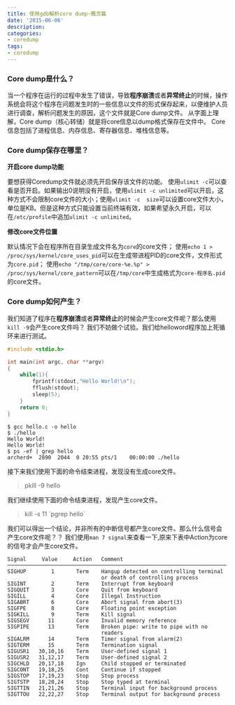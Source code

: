 ```yaml
---
title: 使用gdb解析core dump-概念篇
date: '2015-06-06'
description:
categories:
- coredump
tags:
- coredump
---
```


### Core dump是什么？

当一个程序在运行的过程中发生了错误，导致**程序崩溃**或者**异常终止**的时候，操作系统会将这个程序在问题发生时的一些信息以文件的形式保存起来，以便维护人员进行调查，解析问题发生的原因，这个文件就是Core dump文件。
从字面上理解，Core dump（核心转储）就是将core信息以dump格式保存在文件中。
Core信息包括了进程信息、内存信息、寄存器信息、堆栈信息等。
<!--more-->

### Core dump保存在哪里？

**开启core dump功能**

要想获得Coredump文件就必须先开启保存该文件的功能。
使用`ulimit -c`可以查看是否开启。如果输出0说明没有开启，使用`ulimit -c unlimited`可以开启，这种方式不会限制core文件的大小；使用`ulimit -c  size`可以设置core文件大小，单位是KB。但是这种方式只能设置当前终端有效，如果希望永久开启，可以在`/etc/profile`中追加`ulimit -c unlimited`。

**修改core文件位置**

默认情况下会在程序所在目录生成文件名为`core`的core文件；
使用`echo 1 > /proc/sys/kernel/core_uses_pid`可以在生成带进程PID的core文件，文件形式为`core.pid`；
使用`echo "/tmp/core/core-%e.%p" > /proc/sys/kernel/core_pattern`可以在`/tmp/core`中生成格式为`core-程序名.pid`的core文件。

### Core dump如何产生？

我们知道了程序在**程序崩溃**或者**异常终止**的时候会产生core文件呢？那么使用`kill -9`会产生core文件吗？
我们不妨做个试验。我们给helloword程序加上死循环来进行测试。

```c
#include <stdio.h>

int main(int argc, char **argv)
{
    while(1){
        fprintf(stdout,"Hello World!\n");
        fflush(stdout);
        sleep(5);
    }
    return 0;
}
```
```
$ gcc hello.c -o hello
$ ./hello
Hello World!
Hello World!
$ ps -ef | grep hello
archerd+  2890  2044  0 20:55 pts/1    00:00:00 ./hello
```
接下来我们使用下面的命令结束进程，发现没有生成core文件。
> pkill -9 hello

我们继续使用下面的命令结束进程，发现产生core文件。
> kill -s 11 \`pgrep hello`

我们可以得出一个结论，并非所有的中断信号都产生core文件。那么什么信号会产生core文件呢？？
我们使用`man 7 signal`来查看一下,原来下表中Action为core的信号才会产生core文件。

```
Signal     Value     Action   Comment
──────────────────────────────────────────────────────────────────────
SIGHUP        1       Term    Hangup detected on controlling terminal
                              or death of controlling process
SIGINT        2       Term    Interrupt from keyboard
SIGQUIT       3       Core    Quit from keyboard
SIGILL        4       Core    Illegal Instruction
SIGABRT       6       Core    Abort signal from abort(3)
SIGFPE        8       Core    Floating point exception
SIGKILL       9       Term    Kill signal
SIGSEGV      11       Core    Invalid memory reference
SIGPIPE      13       Term    Broken pipe: write to pipe with no
                              readers
SIGALRM      14       Term    Timer signal from alarm(2)
SIGTERM      15       Term    Termination signal
SIGUSR1   30,10,16    Term    User-defined signal 1
SIGUSR2   31,12,17    Term    User-defined signal 2
SIGCHLD   20,17,18    Ign     Child stopped or terminated
SIGCONT   19,18,25    Cont    Continue if stopped
SIGSTOP   17,19,23    Stop    Stop process
SIGTSTP   18,20,24    Stop    Stop typed at terminal
SIGTTIN   21,21,26    Stop    Terminal input for background process
SIGTTOU   22,22,27    Stop    Terminal output for background process
```

